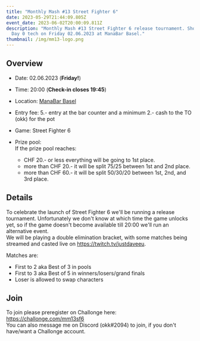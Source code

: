 ```yaml
---
title: "Monthly Mash #13 Street Fighter 6"
date: 2023-05-29T21:44:09.805Z
event_date: 2023-06-02T20:00:09.811Z
description: "Monthly Mash #13 Street Fighter 6 release tournament. Show us your
  Day 0 tech on Friday 02.06.2023 at ManaBar Basel."
thumbnail: /img/mm13-logo.png
---
```

## Overview

* Date: 02.06.2023 (**Friday!**)
* Time: 20:00 (**Check-in closes 19:45**)
* Location: [ManaBar Basel](https://manabar.ch/)
* Entry fee: 5.- entry at the bar counter and a minimum 2.- cash to the TO (okk) for the pot
* Game: Street Fighter 6
* Prize pool:\
  If the prize pool reaches:

  * CHF 20.- or less everything will be going to 1st place.
  * more than CHF 20.- it will be split 75/25 between 1st and 2nd place.
  * more than CHF 60.- it will be split 50/30/20 between 1st, 2nd, and 3rd place.

## Details

To celebrate the launch of Street Fighter 6 we'll be running a release tournament. Unfortunately we don't know at which time the game unlocks yet, so if the game doesn't become available till 20:00 we'll run an alternative event.\
We will be playing a double elimination bracket, with some matches being streamed and casted live on <https://twitch.tv/justdaveeu>.

Matches are:

* First to 2 aka Best of 3 in pools
* First to 3 aka Best of 5 in winners/losers/grand finals
* Loser is allowed to swap characters

## Join

To join please preregister on Challonge here: <https://challonge.com/mm13sf6>\
You can also message me on Discord (okk#2094) to join, if you don't have/want a Challonge account.